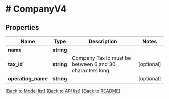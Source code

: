 # # CompanyV4

## Properties

Name | Type | Description | Notes
------------ | ------------- | ------------- | -------------
**name** | **string** |  |
**tax_id** | **string** | Company Tax Id must be between 6 and 30 characters long | [optional]
**operating_name** | **string** |  | [optional]

[[Back to Model list]](../../README.md#models) [[Back to API list]](../../README.md#endpoints) [[Back to README]](../../README.md)

